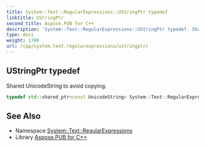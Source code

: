 ```yaml
---
title: System::Text::RegularExpressions::UStringPtr typedef
linktitle: UStringPtr
second_title: Aspose.PUB for C++
description: 'System::Text::RegularExpressions::UStringPtr typedef. Shared UnicodeString to avoid copying in C++.'
type: docs
weight: 1700
url: /cpp/system.text.regularexpressions/ustringptr/
---
```

## UStringPtr typedef


Shared UnicodeString to avoid copying.

```cpp
typedef std::shared_ptr<const UnicodeString> System::Text::RegularExpressions::UStringPtr
```

## See Also

* Namespace [System::Text::RegularExpressions](../)
* Library [Aspose.PUB for C++](../../)
